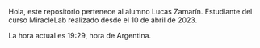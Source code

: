 Hola, este repositorio pertenece al alumno Lucas Zamarín. Estudiante del curso MiracleLab realizado desde el 10 de abril de 2023.

La hora actual es 19:29, hora de Argentina.